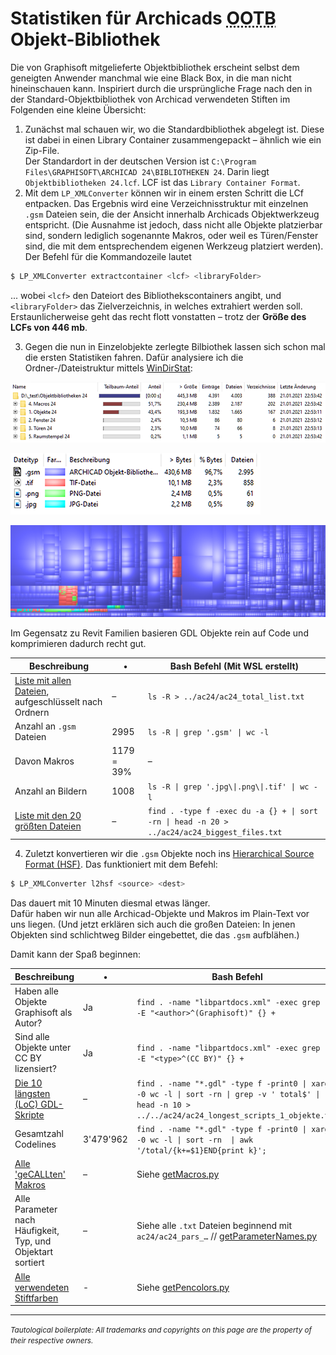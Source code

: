 # Statistiken für Archicads <abbr title="Out of the Box; also 'mitgeliefert'">OOTB</abbr> Objekt-Bibliothek

Die von Graphisoft mitgelieferte Objektbibliothek erscheint selbst dem geneigten Anwender manchmal wie eine Black Box, in die man nicht hineinschauen kann. 
Inspiriert durch die ursprüngliche Frage nach den in der Standard-Objektbibliothek von Archicad verwendeten Stiften im Folgenden eine kleine Übersicht:

1. Zunächst mal schauen wir, wo die Standardbibliothek abgelegt ist. Diese ist dabei in einen Library Container zusammengepackt – ähnlich wie ein Zip-File.  
Der Standardort in der deutschen Version ist `C:\Program Files\GRAPHISOFT\ARCHICAD 24\BIBLIOTHEKEN 24`. Darin liegt `Objektbibliotheken 24.lcf`. LCF ist das `Library Container Format`.
2. Mit dem `LP_XMLConverter` können wir in einem ersten Schritt die LCf entpacken. Das Ergebnis wird eine Verzeichnisstruktur mit einzelnen `.gsm` Dateien sein, die der Ansicht innerhalb Archicads Objektwerkzeug entspricht. (Die Ausnahme ist jedoch, dass nicht alle Objekte platzierbar sind, sondern lediglich sogenannte Makros, oder weil es Türen/Fenster sind, die mit dem entsprechendem eigenen Werkzeug platziert werden).  
Der Befehl für die Kommandozeile lautet
```bash
$ LP_XMLConverter extractcontainer <lcf> <libraryFolder>
```
... wobei `<lcf>` den Dateiort des Bibliothekscontainers angibt, und `<libraryFolder>` das Zielverzeichnis, in welches extrahiert werden soll.  
Erstaunlicherweise geht das recht flott vonstatten – trotz der **Größe des LCFs von 446 mb**.

3. Gegen die nun in Einzelobjekte zerlegte Bilbiothek lassen sich schon mal die ersten Statistiken fahren. Dafür analysiere ich die Ordner-/Dateistruktur mittels [WinDirStat](https://sourceforge.net/projects/windirstat/):

![](img/windirstat_24_overview.png)

![](img/windirstat_24_filetypes.png)

![](img/windirstat_24_bubbleview.png)

Im Gegensatz zu Revit Familien basieren GDL Objekte rein auf Code und komprimieren dadurch recht gut.

Beschreibung | • | Bash Befehl (Mit WSL erstellt)
--- | --- | ---
[Liste mit allen Dateien](ac24/ac24_total_list.txt), aufgeschlüsselt nach Ordnern | – | `ls -R > ../ac24/ac24_total_list.txt`
Anzahl an `.gsm` Dateien | 2995 | `ls -R \| grep '.gsm' \| wc -l`
Davon Makros | 1179 = 39% | –
Anzahl an Bildern | 1008 | `ls -R \| grep '.jpg\\|.png\\|.tif' \| wc -l`
[Liste mit den 20 größten Dateien](ac24/ac24_biggest_files.txt) | – | `find . -type f -exec du -a {} + \| sort -rn \| head -n 20 > ../ac24/ac24_biggest_files.txt`

4. Zuletzt konvertieren wir die `.gsm` Objekte noch ins [Hierarchical Source Format (HSF)](https://gdl.graphisoft.com/tips-and-tricks/hsf-source-format). Das funktioniert mit dem Befehl:

```bash
$ LP_XMLConverter l2hsf <source> <dest>
```

Das dauert mit 10 Minuten diesmal etwas länger.  
Dafür haben wir nun alle Archicad-Objekte und Makros im Plain-Text vor uns liegen. (Und jetzt erklären sich auch die großen Dateien: In jenen Objekten sind schlichtweg Bilder eingebettet, die das `.gsm` aufblähen.)

Damit kann der Spaß beginnen:

Beschreibung | • | Bash Befehl
--- | --- | ---
Haben alle Objekte Graphisoft als Autor? | Ja | `find . -name "libpartdocs.xml" -exec grep -i -E "<author>^(Graphisoft)" {} +`
Sind alle Objekte unter CC BY lizensiert? | Ja | `find . -name "libpartdocs.xml" -exec grep -i -E "<type>^(CC BY)" {} +`
[Die 10 längsten (LoC) GDL-Skripte](ac24/ac24_longest_scripts_1_objekte.txt) | – | `find . -name "*.gdl" -type f -print0 \| xargs -0 wc -l \| sort -rn \| grep -v ' total$' \|  head -n 10 > ../../ac24/ac24_longest_scripts_1_objekte.txt`
Gesamtzahl Codelines | 3'479'962 | `find . -name "*.gdl" -type f -print0 \| xargs -0 wc -l \| sort -rn  \| awk '/total/{k+=$1}END{print k}';`
[Alle 'geCALLten' Makros](ac24/ac24_all_macro_calls.txt) | – | Siehe [getMacros.py](getMacros.py)
Alle Parameter nach Häufigkeit, Typ, und Objektart sortiert | – | Siehe alle `.txt` Dateien beginnend mit `ac24/ac24_pars_…` // [getParameterNames.py](getParameterNames.py)
[Alle verwendeten Stiftfarben](ac24/ac24_pencolors_1_objekte.txt) | - | Siehe [getPencolors.py](getPenColors.py)

---

<small>_Tautological boilerplate: All trademarks and copyrights on this page are the property of their respective owners._</small>

